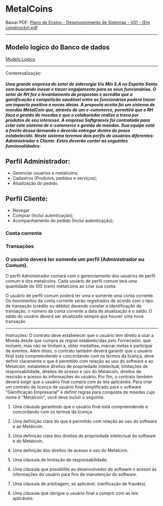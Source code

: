 # MetalCoins

Baixar PDF:
[Plano de Ensino - Desenvolvimento de Sistemas - V01 - (Em construção).pdf](https://github.com/gladsonsimoes/metalCoins/files/10712387/Plano.de.Ensino.-.Desenvolvimento.de.Sistemas.-.V01.-.Em.construcao.pdf)

---

## Modelo logico do Banco de dados
<a href="modeloLogicoBD.png">Modelo Logico</a>

---

Contextualização:
<h5> Uma grande empresa do setor de siderurgia Vix Min S.A no Espírito Santo vem buscando inovar e trazer engajamento para os seus funcionários. O setor de 
RH fez o levantamento de propostas e acredita que a gamificação e competição saudável entre os funcionários poderá trazer um impacto positivo e novas 
ideias. A proposta aceita foi um sistema de moedas MetalCoin que, através de um e-commerce, permitirá que o RH faça a gestão de moedas e que o 
colaborador realize a troca por produtos de seu interesse.
A empresa Softgranvix foi contratada para criar este sistema de e-commerce e gestão de moedas. Sua equipe está a frente dessa demanda e deverão 
entregar dentro do prazo estabelecido. Neste sistema teremos dois perfis de usuários diferentes: Administrador e Cliente. Estes deverão conter as seguintes 
funcionalidades: </h5>


## Perfil Administrador:
- Gerenciar usuários e metalcoins;
- Cadastros (Produtos, pedidos e serviços);
- Atualização do pedido.
## Perfil Cliente:
- Navegar
- Comprar (Inclui autenticação);
- Acompanhamento do pedido (Inclui autenticação);

### Conta corrente
### Transações
### O usuário deverá ter somente um perfil (Administrador ou Comum).

O perfil Administrador contará com o gerenciamento dos usuários de perfil comum e dos metalcoins. Cada usuário de perfil comum terá uma 
quantidade de 100 (cem) metalcoins ao criar sua conta.

O usuário de perfil comum poderá ter uma e somente uma conta corrente. Os movimentos da conta corrente serão registrados de acordo com o 
tipo de transação (crédito ou débito) devendo constar a identificação da transação, o número da conta corrente a data de atualização e o saldo. O saldo do 
usuário deverá ser atualizado sempre que houver uma nova transação

---

Instruções:
O contrato deve estabelecer que o usuário tem direito a usar a Moeda desde que cumpra as regras estabelecidas pelo Fornecedor, que incluem, mas não se limitam a, obter medalhas, marcar metas e participar de eventos.
Além disso, o contrato também deverá garantir que o usuário final está compreendendo e concordando com os termos da licença, deve definir claramente o que é permitido com relação ao uso do software e ao Metalcoin, estabelece direitos de propriedade intelectual, limitações de responsabilidade, direitos de acesso e uso do Metalcoin, direitos de rescisão e acesso às informações do usuário.
Por fim, o contrato também deverá exigir que o usuário final cumpra com as leis aplicáveis.
Para criar um contrato de licença de usuário final simplificado para o software "Gamificação Empresarial" e definir regras para conquista de moedas cujo nome é "Metalcoin", você deve incluir o seguinte:

1. Uma cláusula garantindo que o usuário final está compreendendo e concordando com os termos da licença.

2. Uma definição clara do que é permitido com relação ao uso do software e ao Metalcoin.

3. Uma definição clara dos direitos de propriedade intelectual do software e do Metalcoin.

4. Uma definição dos direitos de acesso e uso do Metalcoin.

5. Uma cláusula de limitação de responsabilidade.

6. Uma cláusula que possibilite ao desenvolvedor do software o acesso às informações do usuário para fins de manutenção do software.

7. Uma cláusula de arbitragem, se aplicável. (verificação de fraudes).

8. Uma cláusula que obrigue o usuário final a cumprir com as leis aplicáveis.
